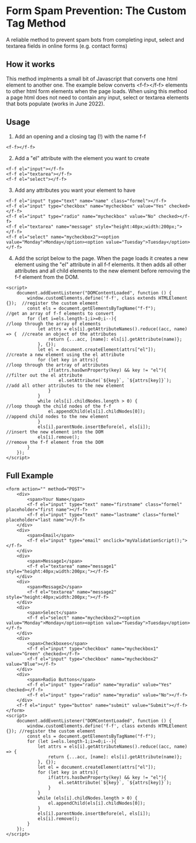 # Form Spam Prevention: The Custom Tag Method

A reliable method to prevent spam bots from completing input, select and textarea fields in online forms (e.g. contact forms)

## How it works

This method implments a small bit of Javascript that converts one html element to another one. The example below converts \<f-f>\</f-f> elements to other html form elements when the page loads. When using this method a page html does not need to contain any input, select or textarea elements that bots populate (works in June 2022). 

## Usage

1. Add an opening and a closing tag (!) with the name f-f
```
<f-f></f-f>
```
2. Add a "el" attribute with the element you want to create
```
<f-f el="input"></f-f>
<f-f el="textarea"></f-f>
<f-f el="select"></f-f>
```
3. Add any attributes you want your element to have
```
<f-f el="input" type="text" name="name" class="formel"></f-f>
<f-f el="input" type="checkbox" name="mycheckbox" value="Yes" checked></f-f>
<f-f el="input" type="radio" name="mycheckbox" value="No" checked></f-f>
<f-f el="textarea" name="message" style="height:40px;width:200px;"></f-f>
<f-f el="select" name="mycheckbox2"><option value="Monday">Monday</option><option value="Tuesday">Tuesday</option></f-f>
```
4. Add the script below to the page. When the page loads it creates a new element using the "el" attribute in all f-f elements. It then adds all other attributes and all child elements to the new element before removing the f-f element from the DOM.
```
<script>
    document.addEventListener("DOMContentLoaded", function () {
        window.customElements.define('f-f', class extends HTMLElement {});  //register the custom element 
        const els = document.getElementsByTagName("f-f");                   //get an array of f-f elements to convert
        for (let i=els.length-1;i>=0;i--){                                  //loop through the array of elements
            let attrs = els[i].getAttributeNames().reduce((acc, name) => {  //create an object of the attributes
                return {...acc, [name]: els[i].getAttribute(name)};
            }, {});
            let el = document.createElement(attrs["el"]);                   //create a new element using the el attribute
            for (let key in attrs){                                         //loop through the artray of attributes
                if(attrs.hasOwnProperty(key) && key != "el"){               //filter out the el attribute
                    el.setAttribute(`${key}`, `${attrs[key]}`);             //add all other attributes to the new element
                }
            }
            while (els[i].childNodes.length > 0) {                          //loop though the child nodes of the f-f
                el.appendChild(els[i].childNodes[0]);                       //append child nodes to the new element
            }
            els[i].parentNode.insertBefore(el, els[i]);                     //insert the new element into the DOM
            els[i].remove();                                                //remove the f-f element from the DOM
        }
    });
</script>
```

## Full Example
```
<form action="" method="POST">
    <div>
        <span>Your Name</span>
        <f-f el="input" type="text" name="firstname" class="formel" placeholder="first name"></f-f>
        <f-f el="input" type="text" name="lastname" class="formel" placeholder="last name"></f-f>
    </div>
    <div>
        <span>Email</span>
        <f-f el="input" type="email" onclick="myValidationScript();"></f-f>
    </div>
    <div>
        <span>Message1</span>
        <f-f el="textarea" name="message1" style="height:40px;width:200px;"></f-f>
    </div>
    <div>
        <span>Message2</span>
        <f-f el="textarea" name="message2" style="height:40px;width:200px;"></f-f>
    </div>
    <div>
        <span>Select</span>
        <f-f el="select" name="mycheckbox2"><option value="Monday">Monday</option><option value="Tuesday">Tuesday</option></f-f>
    </div>
    <div>
        <span>Checkboxes</span>
        <f-f el="input" type="checkbox" name="mycheckbox1" value="Green" checked></f-f>
        <f-f el="input" type="checkbox" name="mycheckbox2" value="Blue"></f-f>
    </div>
    <div>
        <span>Radio Buttons</span>
        <f-f el="input" type="radio" name="myradio" value="Yes" checked></f-f>
        <f-f el="input" type="radio" name="myradio" value="No"></f-f>
    </div>
    <f-f el="input" type="button" name="submit" value="Submit"></f-f>
</form>
<script>
    document.addEventListener("DOMContentLoaded", function () {
        window.customElements.define('f-f', class extends HTMLElement {}); //register the custom element 
        const els = document.getElementsByTagName("f-f");
        for (let i=els.length-1;i>=0;i--){
            let attrs = els[i].getAttributeNames().reduce((acc, name) => {
                return {...acc, [name]: els[i].getAttribute(name)};
            }, {});
            let el = document.createElement(attrs["el"]);
            for (let key in attrs){
                if(attrs.hasOwnProperty(key) && key != "el"){
                    el.setAttribute(`${key}`, `${attrs[key]}`);
                }
            }
            while (els[i].childNodes.length > 0) {
                el.appendChild(els[i].childNodes[0]);
            }
            els[i].parentNode.insertBefore(el, els[i]);
            els[i].remove();
        }
    });
</script>
```
